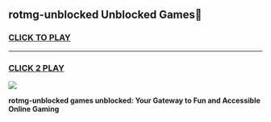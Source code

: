 
## rotmg-unblocked Unblocked Games👋
<h3>
<a href="https://news.freeplayer.one?title=rotmg-unblocked&ref=16F">CLICK TO PLAY</a></h3>
<hr>

<h3>
<a href="https://news.freeplayer.one?title=rotmg-unblocked&ref=16F">CLICK 2 PLAY</a>
  
</h3>

<a href="https://news.freeplayer.one?title=rotmg-unblocked&ref=16F/"><img src="https://clearcache.store/games.png"></a>


**rotmg-unblocked games unblocked: Your Gateway to Fun and Accessible Online Gaming**
